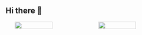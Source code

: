 ## Hi there 👋
<div style="display: flex; justify-content: center; align-items: center;">
  <img src="https://github-readme-stats.vercel.app/api?username=yiaobang&show_icons=true&theme=transparent" style="width: 45%; object-fit: contain;" />
  <img src="https://github-readme-stats.vercel.app/api/top-langs/?username=yiaobang&layout=compact&langs_count=6&text_color=000&icon_color=fff&theme=graywhite" style="width: 45%; object-fit: contain;" />
</div>






<!--
**yiaoBang/yiaoBang** is a ✨ _special_ ✨ repository because its `README.md` (this file) appears on your GitHub profile.

Here are some ideas to get you started:

- 🔭 I’m currently working on ...
- 🌱 I’m currently learning ...
- 👯 I’m looking to collaborate on ...
- 🤔 I’m looking for help with ...
- 💬 Ask me about ...
- 📫 How to reach me: ...
- 😄 Pronouns: ...
- ⚡ Fun fact: ...
-->
